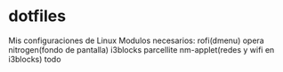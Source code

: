 # dotfiles
Mis configuraciones de Linux
Modulos necesarios:
  rofi(dmenu)
  opera
  nitrogen(fondo de pantalla)
  i3blocks
  parcellite
  nm-applet(redes y wifi en i3blocks)
  todo
